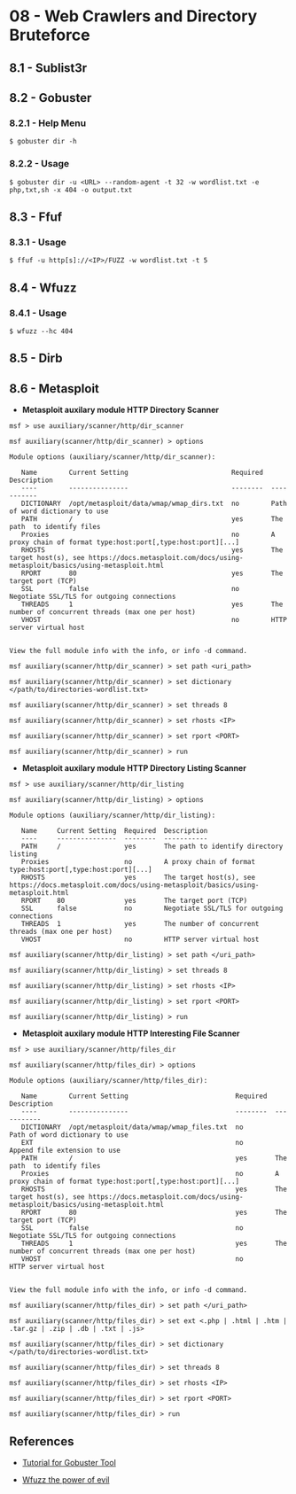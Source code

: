 # 08 - Web Crawlers and Directory Bruteforce

## 8.1 - Sublist3r

## 8.2 - Gobuster

### 8.2.1 - Help Menu

`$ gobuster dir -h`

### 8.2.2 - Usage

`$ gobuster dir -u <URL> --random-agent -t 32 -w wordlist.txt -e php,txt,sh -x 404 -o output.txt`

## 8.3 - Ffuf

### 8.3.1 - Usage

`$ ffuf -u http[s]://<IP>/FUZZ -w wordlist.txt -t 5`

## 8.4 - Wfuzz

### 8.4.1 - Usage

`$ wfuzz --hc 404`

## 8.5 - Dirb

## 8.6 - Metasploit

- **Metasploit auxilary module HTTP Directory Scanner**

```
msf > use auxiliary/scanner/http/dir_scanner

msf auxiliary(scanner/http/dir_scanner) > options

Module options (auxiliary/scanner/http/dir_scanner):

   Name        Current Setting                          Required  Description
   ----        ---------------                          --------  -----------
   DICTIONARY  /opt/metasploit/data/wmap/wmap_dirs.txt  no        Path of word dictionary to use
   PATH        /                                        yes       The path  to identify files
   Proxies                                              no        A proxy chain of format type:host:port[,type:host:port][...]
   RHOSTS                                               yes       The target host(s), see https://docs.metasploit.com/docs/using-metasploit/basics/using-metasploit.html
   RPORT       80                                       yes       The target port (TCP)
   SSL         false                                    no        Negotiate SSL/TLS for outgoing connections
   THREADS     1                                        yes       The number of concurrent threads (max one per host)
   VHOST                                                no        HTTP server virtual host


View the full module info with the info, or info -d command.

msf auxiliary(scanner/http/dir_scanner) > set path <uri_path>

msf auxiliary(scanner/http/dir_scanner) > set dictionary </path/to/directories-wordlist.txt>

msf auxiliary(scanner/http/dir_scanner) > set threads 8

msf auxiliary(scanner/http/dir_scanner) > set rhosts <IP>

msf auxiliary(scanner/http/dir_scanner) > set rport <PORT>

msf auxiliary(scanner/http/dir_scanner) > run
```

- **Metasploit auxilary module HTTP Directory Listing Scanner**

```
msf > use auxiliary/scanner/http/dir_listing

msf auxiliary(scanner/http/dir_listing) > options

Module options (auxiliary/scanner/http/dir_listing):

   Name     Current Setting  Required  Description
   ----     ---------------  --------  -----------
   PATH     /                yes       The path to identify directory listing
   Proxies                   no        A proxy chain of format type:host:port[,type:host:port][...]
   RHOSTS                    yes       The target host(s), see https://docs.metasploit.com/docs/using-metasploit/basics/using-metasploit.html
   RPORT    80               yes       The target port (TCP)
   SSL      false            no        Negotiate SSL/TLS for outgoing connections
   THREADS  1                yes       The number of concurrent threads (max one per host)
   VHOST                     no        HTTP server virtual host

msf auxiliary(scanner/http/dir_listing) > set path </uri_path>

msf auxiliary(scanner/http/dir_listing) > set threads 8

msf auxiliary(scanner/http/dir_listing) > set rhosts <IP>

msf auxiliary(scanner/http/dir_listing) > set rport <PORT>

msf auxiliary(scanner/http/dir_listing) > run
```

- **Metasploit auxilary module HTTP Interesting File Scanner**

```
msf > use auxiliary/scanner/http/files_dir

msf auxiliary(scanner/http/files_dir) > options

Module options (auxiliary/scanner/http/files_dir):

   Name        Current Setting                           Required  Description
   ----        ---------------                           --------  -----------
   DICTIONARY  /opt/metasploit/data/wmap/wmap_files.txt  no        Path of word dictionary to use
   EXT                                                   no        Append file extension to use
   PATH        /                                         yes       The path  to identify files
   Proxies                                               no        A proxy chain of format type:host:port[,type:host:port][...]
   RHOSTS                                                yes       The target host(s), see https://docs.metasploit.com/docs/using-metasploit/basics/using-metasploit.html
   RPORT       80                                        yes       The target port (TCP)
   SSL         false                                     no        Negotiate SSL/TLS for outgoing connections
   THREADS     1                                         yes       The number of concurrent threads (max one per host)
   VHOST                                                 no        HTTP server virtual host


View the full module info with the info, or info -d command.

msf auxiliary(scanner/http/files_dir) > set path </uri_path>

msf auxiliary(scanner/http/files_dir) > set ext <.php | .html | .htm | .tar.gz | .zip | .db | .txt | .js>

msf auxiliary(scanner/http/files_dir) > set dictionary </path/to/directories-wordlist.txt>

msf auxiliary(scanner/http/files_dir) > set threads 8

msf auxiliary(scanner/http/files_dir) > set rhosts <IP>

msf auxiliary(scanner/http/files_dir) > set rport <PORT>

msf auxiliary(scanner/http/files_dir) > run
```

## References

- [Tutorial for Gobuster Tool](https://sitechsecurity.wordpress.com/2020/07/14/tutorial-for-gobuster-tool/)

- [Wfuzz the power of evil](https://blog.certcube.com/wfuzz-the-power-of-evil/)